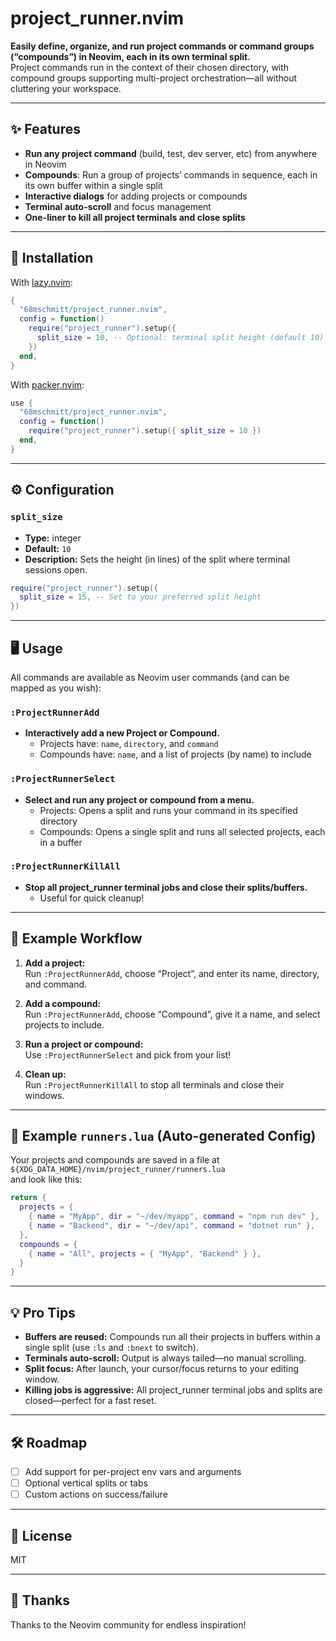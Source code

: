 # project_runner.nvim

**Easily define, organize, and run project commands or command groups (“compounds”) in Neovim, each in its own terminal split.**  
Project commands run in the context of their chosen directory, with compound groups supporting multi-project orchestration—all without cluttering your workspace.

---

## ✨ Features

- **Run any project command** (build, test, dev server, etc) from anywhere in Neovim
- **Compounds**: Run a group of projects’ commands in sequence, each in its own buffer within a single split
- **Interactive dialogs** for adding projects or compounds
- **Terminal auto-scroll** and focus management
- **One-liner to kill all project terminals and close splits**

---

## 🚀 Installation

With [lazy.nvim](https://github.com/folke/lazy.nvim):

```lua
{
  "68mschmitt/project_runner.nvim",
  config = function()
    require("project_runner").setup({
      split_size = 10, -- Optional: terminal split height (default 10)
    })
  end,
}
```

With [packer.nvim](https://github.com/wbthomason/packer.nvim):

```lua
use {
  "68mschmitt/project_runner.nvim",
  config = function()
    require("project_runner").setup({ split_size = 10 })
  end,
}
```

---

## ⚙️ Configuration

### `split_size`

- **Type:** integer  
- **Default:** `10`  
- **Description:** Sets the height (in lines) of the split where terminal sessions open.

```lua
require("project_runner").setup({
  split_size = 15, -- Set to your preferred split height
})
```

---

## 🖥️ Usage

All commands are available as Neovim user commands (and can be mapped as you wish):

### `:ProjectRunnerAdd`
- **Interactively add a new Project or Compound.**
  - Projects have: `name`, `directory`, and `command`
  - Compounds have: `name`, and a list of projects (by name) to include

### `:ProjectRunnerSelect`
- **Select and run any project or compound from a menu.**
  - Projects: Opens a split and runs your command in its specified directory
  - Compounds: Opens a single split and runs all selected projects, each in a buffer

### `:ProjectRunnerKillAll`
- **Stop all project_runner terminal jobs and close their splits/buffers.**
  - Useful for quick cleanup!

---

## 📂 Example Workflow

1. **Add a project:**  
   Run `:ProjectRunnerAdd`, choose “Project”, and enter its name, directory, and command.

2. **Add a compound:**  
   Run `:ProjectRunnerAdd`, choose “Compound”, give it a name, and select projects to include.

3. **Run a project or compound:**  
   Use `:ProjectRunnerSelect` and pick from your list!

4. **Clean up:**  
   Run `:ProjectRunnerKillAll` to stop all terminals and close their windows.

---

## 📝 Example `runners.lua` (Auto-generated Config)

Your projects and compounds are saved in a file at  
`${XDG_DATA_HOME}/nvim/project_runner/runners.lua`  
and look like this:

```lua
return {
  projects = {
    { name = "MyApp", dir = "~/dev/myapp", command = "npm run dev" },
    { name = "Backend", dir = "~/dev/api", command = "dotnet run" },
  },
  compounds = {
    { name = "All", projects = { "MyApp", "Backend" } },
  }
}
```

---

## 💡 Pro Tips

- **Buffers are reused:** Compounds run all their projects in buffers within a single split (use `:ls` and `:bnext` to switch).
- **Terminals auto-scroll:** Output is always tailed—no manual scrolling.
- **Split focus:** After launch, your cursor/focus returns to your editing window.
- **Killing jobs is aggressive:** All project_runner terminal jobs and splits are closed—perfect for a fast reset.

---

## 🛠️ Roadmap

- [ ] Add support for per-project env vars and arguments
- [ ] Optional vertical splits or tabs
- [ ] Custom actions on success/failure

---

## 📃 License

MIT

---

## 🙏 Thanks

Thanks to the Neovim community for endless inspiration!
